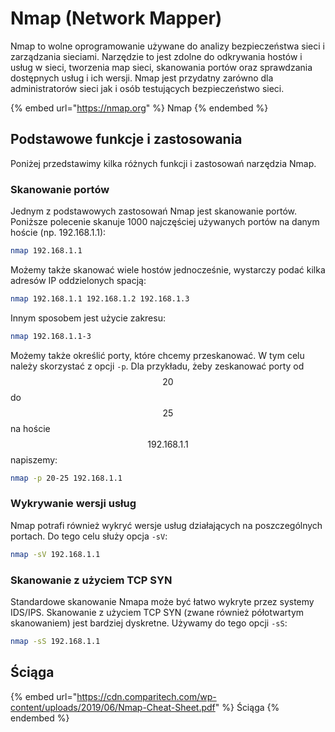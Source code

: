 # Nmap (Network Mapper)

Nmap to wolne oprogramowanie używane do analizy bezpieczeństwa sieci i zarządzania sieciami. Narzędzie to jest zdolne do odkrywania hostów i usług w sieci, tworzenia map sieci, skanowania portów oraz sprawdzania dostępnych usług i ich wersji. Nmap jest przydatny zarówno dla administratorów sieci jak i osób testujących bezpieczeństwo sieci.

{% embed url="https://nmap.org" %}
Nmap
{% endembed %}

## Podstawowe funkcje i zastosowania

Poniżej przedstawimy kilka różnych funkcji i zastosowań narzędzia Nmap.

### Skanowanie portów

Jednym z podstawowych zastosowań Nmap jest skanowanie portów. Poniższe polecenie skanuje 1000 najczęściej używanych portów na danym hoście (np. 192.168.1.1):

```bash
nmap 192.168.1.1
```

Możemy także skanować wiele hostów jednocześnie, wystarczy podać kilka adresów IP oddzielonych spacją:

```bash
nmap 192.168.1.1 192.168.1.2 192.168.1.3
```

Innym sposobem jest użycie zakresu:

```bash
nmap 192.168.1.1-3
```

Możemy także określić porty, które chcemy przeskanować. W tym celu należy skorzystać z opcji `-p`. Dla przykładu, żeby zeskanować porty od $$20$$ do $$25$$ na hoście $$192.168.1.1$$ napiszemy:

```bash
nmap -p 20-25 192.168.1.1
```

### Wykrywanie wersji usług

Nmap potrafi również wykryć wersje usług działających na poszczególnych portach. Do tego celu służy opcja `-sV`:

```bash
nmap -sV 192.168.1.1
```

### Skanowanie z użyciem TCP SYN

Standardowe skanowanie Nmapa może być łatwo wykryte przez systemy IDS/IPS. Skanowanie z użyciem TCP SYN (zwane również półotwartym skanowaniem) jest bardziej dyskretne. Używamy do tego opcji `-sS`:

```bash
nmap -sS 192.168.1.1
```

## Ściąga

{% embed url="https://cdn.comparitech.com/wp-content/uploads/2019/06/Nmap-Cheat-Sheet.pdf" %}
Ściąga
{% endembed %}
